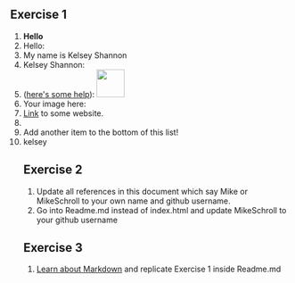 
<!DOCTYPE html>
<html>
  <head>
    <title>
    Kelsey's Public Website
    </title>
  </head>

<h2 id="Exercise1">Exercise 1</h2>
<ol>
  <li><b>Hello</b>
  <li>Hello:</li>
  <li>My name is Kelsey Shannon</h3></li>
  <li>Kelsey Shannon:</li>
  <li>(<a href="http://forum.koramgame.com/thread-60307-1-1.html">here's some help</a>): <img src="https://my.vetmatrixbase.com/clients/12679/images/Gorgeous_puppies.jpg" height="50" width="50"</li>
  <li>Your image here:</li>
  <li><a href="http://www.coastal.edu">Link</a> to some website.</li>
  <li><http://www.coastal.edu/li>
  <li>Add another item to the bottom of this list!</li>
  <li> <marque> kelsey </marque></li>

<h2 id="Exercise2">Exercise 2</h2>
<ol>
  <li>Update all references in this document which say Mike or MikeSchroll to your own name and github username.</li>
  <li>Go into Readme.md instead of index.html and update MikeSchroll to your github username</li>
</ol>

<h2 id="Exercise3">Exercise 3</h2>
<ol>
  <li><a href="https://help.github.com/articles/markdown-basics">Learn about Markdown</a> and replicate Exercise 1 inside Readme.md</li>
</ol>
